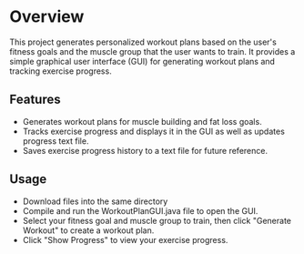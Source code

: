 # Overview

This project generates personalized workout plans based on the user's fitness goals and the muscle group that the user wants to train. It provides a simple graphical user interface (GUI) for generating workout plans and tracking exercise progress.

## Features

- Generates workout plans for muscle building and fat loss goals.
- Tracks exercise progress and displays it in the GUI as well as updates progress text file.
- Saves exercise progress history to a text file for future reference.
  
## Usage

+ Download files into the same directory
+ Compile and run the WorkoutPlanGUI.java file to open the GUI.
+ Select your fitness goal and muscle group to train, then click "Generate Workout" to create a workout plan.
+ Click "Show Progress" to view your exercise progress.
